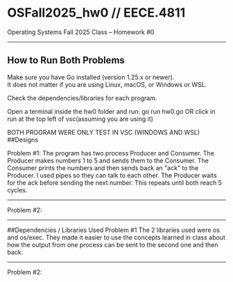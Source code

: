 # OSFall2025_hw0 // EECE.4811
Operating Systems Fall 2025 Class – Homework #0

-----------------

## How to Run Both Problems
Make sure you have Go installed (version 1.25.x or newer).  
It does not matter if you are using Linux, macOS, or Windows or WSL.  

Check the dependencies/libraries for each program.  

Open a terminal inside the hw0 folder and run:
go run hw0.go OR click in run at the top left of vsc(assuming you are using it)

BOTH PROGRAM WERE ONLY TEST IN VSC (WINDOWS AND WSL)
##Designs

Problem #1:
The program has two process Producer and Consumer.
The Producer makes numbers 1 to 5 and sends them to the Consumer.
The Consumer prints the numbers and then sends back an "ack" to the Producer.
I used pipes so they can talk to each other.
The Producer waits for the ack before sending the next number.
This repeats until both reach 5 cycles.

--------------------

Problem #2:

----------------------

##Dependencies / Libraries Used
Problem #1
The 2 libraries used were os and os/exec.
They made it easier to use the concepts learned in class about how the output from one process can be sent to the second one and then back.

----------------------

Problem #2:


